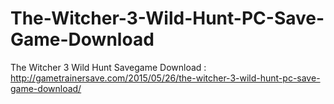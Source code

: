 # The-Witcher-3-Wild-Hunt-PC-Save-Game-Download
 The Witcher 3 Wild Hunt Savegame Download : http://gametrainersave.com/2015/05/26/the-witcher-3-wild-hunt-pc-save-game-download/
